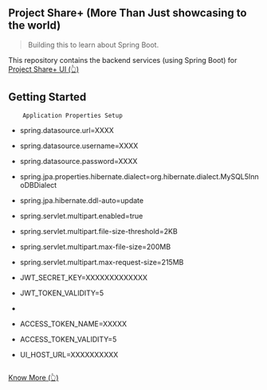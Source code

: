 ## Project Share+ (More Than Just showcasing to the world)

> Building this to learn about Spring Boot.


This repository contains the backend services (using Spring Boot) for [Project Share+ UI (👆)](https://github.com/krishdu/project-share-plus-spa) 

## Getting Started

```
    Application Properties Setup
```

+ spring.datasource.url=XXXX
+ spring.datasource.username=XXXX
+ spring.datasource.password=XXXX

+ spring.jpa.properties.hibernate.dialect=org.hibernate.dialect.MySQL5InnoDBDialect
+ spring.jpa.hibernate.ddl-auto=update

+ spring.servlet.multipart.enabled=true
+ spring.servlet.multipart.file-size-threshold=2KB
+ spring.servlet.multipart.max-file-size=200MB
+ spring.servlet.multipart.max-request-size=215MB
 
+ JWT_SECRET_KEY=XXXXXXXXXXXXX
+ JWT_TOKEN_VALIDITY=5
+ 
+ ACCESS_TOKEN_NAME=XXXXX
+ ACCESS_TOKEN_VALIDITY=5
+ UI_HOST_URL=XXXXXXXXXX
```

```
[Know More (👆)](https://github.com/krishdu/project-share-plus-spa)
